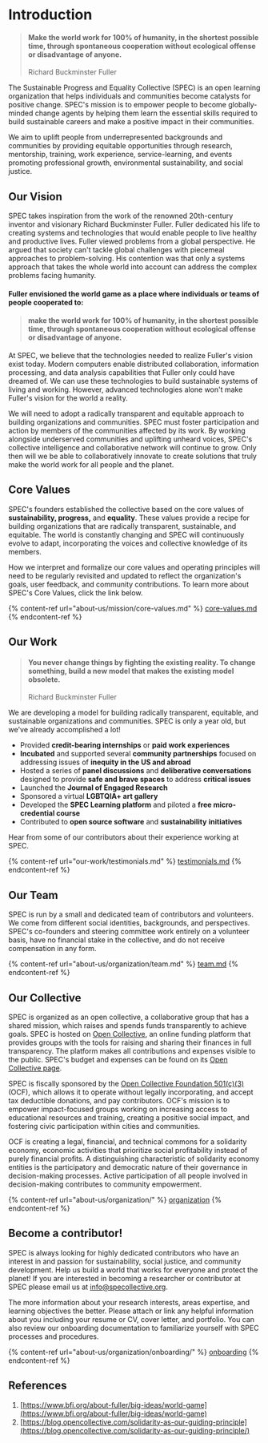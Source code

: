 # Introduction

> #### Make the world work for 100% of humanity, in the shortest possible time, through spontaneous cooperation without ecological offense or disadvantage of anyone.
>
> Richard Buckminster Fuller

The Sustainable Progress and Equality Collective (SPEC) is an open learning organization that helps individuals and communities become catalysts for positive change. SPEC's mission is to empower people to become globally-minded change agents by helping them learn the essential skills required to build sustainable careers and make a positive impact in their communities.&#x20;

We aim to uplift people from underrepresented backgrounds and communities by providing equitable opportunities through research, mentorship, training, work experience, service-learning, and events promoting professional growth, environmental sustainability, and social justice.

## Our Vision

SPEC takes inspiration from the work of the renowned 20th-century inventor and visionary Richard Buckminster Fuller. Fuller dedicated his life to creating systems and technologies that would enable people to live healthy and productive lives. Fuller viewed problems from a global perspective. He argued that society can't tackle global challenges with piecemeal approaches to problem-solving. His contention was that only a systems approach that takes the whole world into account can address the complex problems facing humanity.&#x20;

#### &#x20;Fuller envisioned the world game as a place where individuals or teams of people cooperated to:

> #### make the world work for 100% of humanity, in the shortest possible time, through spontaneous cooperation without ecological offense or disadvantage of anyone.

At SPEC, we believe that the technologies needed to realize Fuller's vision exist today. Modern computers enable distributed collaboration, information processing, and data analysis capabilities that Fuller only could have dreamed of. We can use these technologies to build sustainable systems of living and working. However, advanced technologies alone won't make Fuller's vision for the world a reality.

We will need to adopt a radically transparent and equitable approach to building organizations and communities. SPEC must foster participation and action by members of the communities affected by its work. By working alongside underserved communities and uplifting unheard voices, SPEC's collective intelligence and collaborative network will continue to grow. Only then will we be able to collaboratively innovate to create solutions that truly make the world work for all people and the planet.

## Core Values

SPEC's founders established the collective based on the core values of **sustainability, progress,** and **equality**. These values provide a recipe for building organizations that are radically transparent, sustainable, and equitable. The world is constantly changing and SPEC will continuously evolve to adapt, incorporating the voices and collective knowledge of its members.

How we interpret and formalize our core values and operating principles will need to be regularly revisited and updated to reflect the organization's goals, user feedback, and community contributions. To learn more about SPEC's Core Values, click the link below.

{% content-ref url="about-us/mission/core-values.md" %}
[core-values.md](about-us/mission/core-values.md)
{% endcontent-ref %}

## Our Work

> #### You never change things by fighting the existing reality. To change something, build a new model that makes the existing model obsolete.
>
> Richard Buckminster Fuller

We are developing a model for building radically transparent, equitable, and sustainable organizations and communities. SPEC is only a year old, but we've already accomplished a lot!

* Provided **credit-bearing internships** or **paid work experiences**
* **Incubated** and supported several **community partnerships** focused on addressing issues of **inequity in the US and abroad**
* Hosted a series of **panel discussions** and **deliberative conversations** designed to provide **safe and brave spaces** to address **critical issues**
* Launched the **Journal of Engaged Research**
* Sponsored a virtual **LGBTQIA+ art gallery**
* Developed the **SPEC Learning platform** and piloted a **free micro-credential course**
* Contributed to **open source software** and **sustainability** **initiatives**

Hear from some of our contributors about their experience working at SPEC.

{% content-ref url="our-work/testimonials.md" %}
[testimonials.md](our-work/testimonials.md)
{% endcontent-ref %}

## Our Team

SPEC is run by a small and dedicated team of contributors and volunteers. We come from different social identities, backgrounds, and perspectives. SPEC's co-founders and steering committee work entirely on a volunteer basis, have no financial stake in the collective, and do not receive compensation in any form.

{% content-ref url="about-us/organization/team.md" %}
[team.md](about-us/organization/team.md)
{% endcontent-ref %}

## Our Collective

SPEC is organized as an open collective, a collaborative group that has a shared mission, which raises and spends funds transparently to achieve goals. SPEC is hosted on [Open Collective](https://opencollective.com/), an online funding platform that provides groups with the tools for raising and sharing their finances in full transparency. The platform makes all contributions and expenses visible to the public. SPEC's budget and expenses can be found on its [Open Collective page](https://opencollective.com/spec).

SPEC is fiscally sponsored by the [Open Collective Foundation 501(c)(3)](https://opencollective.foundation/) (OCF), which allows it to operate without legally incorporating, and accept tax deductible donations, and pay contributors. OCF's mission is to empower impact-focused groups working on increasing access to educational resources and training, creating a positive social impact, and fostering civic participation within cities and communities.

OCF is creating a legal, financial, and technical commons for a solidarity economy, economic activities that prioritize social profitability instead of purely financial profits. A distinguishing characteristic of solidarity economy entities is the participatory and democratic nature of their governance in decision-making processes. Active participation of all people involved in decision-making contributes to community empowerment.

{% content-ref url="about-us/organization/" %}
[organization](about-us/organization/)
{% endcontent-ref %}

## Become a contributor!

SPEC is always looking for highly dedicated contributors who have an interest in and passion for sustainability, social justice, and community development. Help us build a world that works for everyone and protect the planet! If you are interested in becoming a researcher or contributor at SPEC please email us at [info@specollective.org](mailto:info@specollective.org).&#x20;

The more information about your research interests, areas expertise, and learning objectives the better. Please attach or link any helpful information about you including your resume or CV, cover letter, and portfolio. You can also review our onboarding documentation to familiarize yourself with SPEC processes and procedures.

{% content-ref url="about-us/organization/onboarding/" %}
[onboarding](about-us/organization/onboarding/)
{% endcontent-ref %}

## References

1. [https://www.bfi.org/about-fuller/big-ideas/world-game](https://www.bfi.org/about-fuller/big-ideas/world-game)
2. [https://blog.opencollective.com/solidarity-as-our-guiding-principle](https://blog.opencollective.com/solidarity-as-our-guiding-principle/)
